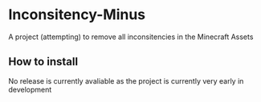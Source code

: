 # Inconsitency-Minus
A project (attempting) to remove all inconsitencies in the Minecraft Assets

## How to install
No release is currently avaliable as the project is currently very early in development
